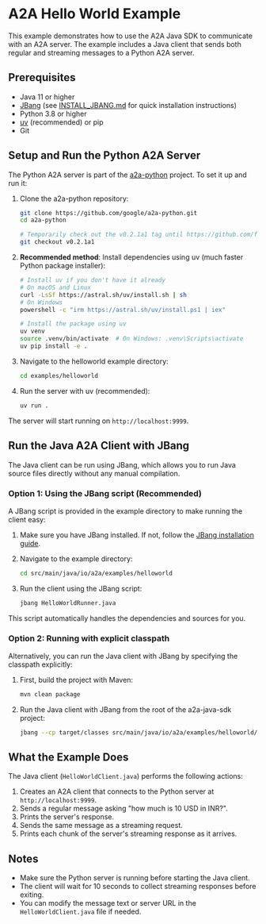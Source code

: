 # A2A Hello World Example

This example demonstrates how to use the A2A Java SDK to communicate with an A2A server. The example includes a Java client that sends both regular and streaming messages to a Python A2A server.

## Prerequisites

- Java 11 or higher
- [JBang](https://www.jbang.dev/documentation/guide/latest/installation.html) (see [INSTALL_JBANG.md](INSTALL_JBANG.md) for quick installation instructions)
- Python 3.8 or higher
- [uv](https://github.com/astral-sh/uv) (recommended) or pip
- Git

## Setup and Run the Python A2A Server

The Python A2A server is part of the [a2a-python](https://github.com/google/a2a-python) project. To set it up and run it:

1. Clone the a2a-python repository:
   ```bash
   git clone https://github.com/google/a2a-python.git
   cd a2a-python
   
   # Temporarily check out the v0.2.1a1 tag until https://github.com/fjuma/a2a-java-sdk/issues/61 is resolved
   git checkout v0.2.1a1
   ```

2. **Recommended method**: Install dependencies using uv (much faster Python package installer):
   ```bash
   # Install uv if you don't have it already
   # On macOS and Linux
   curl -LsSf https://astral.sh/uv/install.sh | sh
   # On Windows
   powershell -c "irm https://astral.sh/uv/install.ps1 | iex"

   # Install the package using uv
   uv venv
   source .venv/bin/activate  # On Windows: .venv\Scripts\activate
   uv pip install -e .
   ```

4. Navigate to the helloworld example directory:
   ```bash
   cd examples/helloworld
   ```

5. Run the server with uv (recommended):
   ```bash
   uv run .
   ```

The server will start running on `http://localhost:9999`.

## Run the Java A2A Client with JBang

The Java client can be run using JBang, which allows you to run Java source files directly without any manual compilation.

### Option 1: Using the JBang script (Recommended)

A JBang script is provided in the example directory to make running the client easy:

1. Make sure you have JBang installed. If not, follow the [JBang installation guide](https://www.jbang.dev/documentation/guide/latest/installation.html).

2. Navigate to the example directory:
   ```bash
   cd src/main/java/io/a2a/examples/helloworld
   ```

3. Run the client using the JBang script:
   ```bash
   jbang HelloWorldRunner.java
   ```

This script automatically handles the dependencies and sources for you.

### Option 2: Running with explicit classpath

Alternatively, you can run the Java client with JBang by specifying the classpath explicitly:

1. First, build the project with Maven:
   ```bash
   mvn clean package
   ```

2. Run the Java client with JBang from the root of the a2a-java-sdk project:
   ```bash
   jbang --cp target/classes src/main/java/io/a2a/examples/helloworld/HelloWorldClient.java
   ```

## What the Example Does

The Java client (`HelloWorldClient.java`) performs the following actions:

1. Creates an A2A client that connects to the Python server at `http://localhost:9999`.
2. Sends a regular message asking "how much is 10 USD in INR?".
3. Prints the server's response.
4. Sends the same message as a streaming request.
5. Prints each chunk of the server's streaming response as it arrives.

## Notes

- Make sure the Python server is running before starting the Java client.
- The client will wait for 10 seconds to collect streaming responses before exiting.
- You can modify the message text or server URL in the `HelloWorldClient.java` file if needed. 